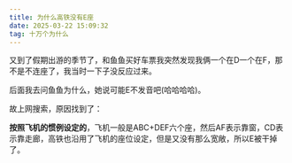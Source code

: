 ```yaml
---
title: 为什么高铁没有E座
date: 2025-03-22 15:09:32
tag: 十万个为什么
---
```


又到了假期出游的季节了，和鱼鱼买好车票我突然发现我俩一个在D一个在F，那不是不连座了，我当时一下子没反应过来。

后面我去问鱼鱼为什么，她说可能E不发音吧(哈哈哈哈)。

故上网搜索，原因找到了：

**按照飞机的惯例设定的**，飞机一般是ABC+DEF六个座，然后AF表示靠窗，CD表示靠走廊，高铁也沿用了飞机的座位设定，但是又没有那么宽敞，所以E被干掉了。
